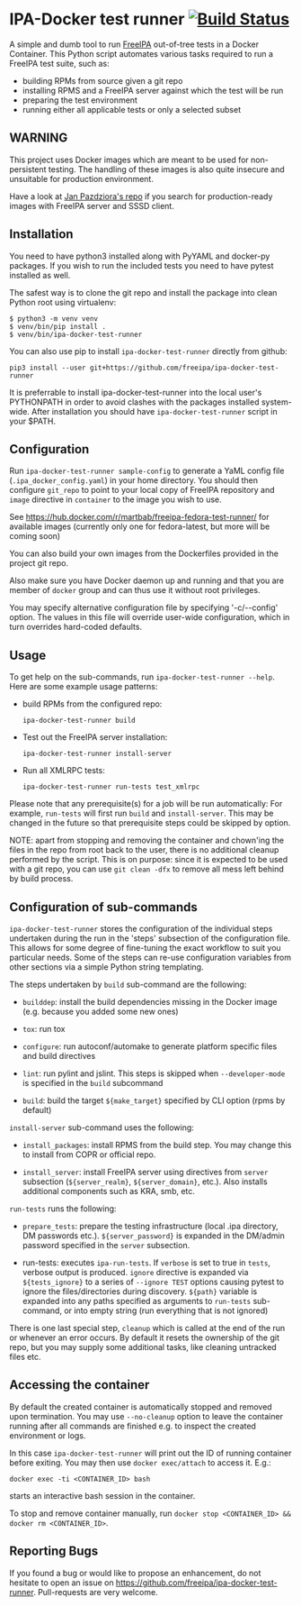 IPA-Docker test runner [![Build Status](https://travis-ci.org/freeipa/ipa-docker-test-runner.svg?branch=master)](https://travis-ci.org/freeipa/ipa-docker-test-runner)
======================

A simple and dumb tool to run [FreeIPA](https://github.com/freeipa/freeipa)
out-of-tree tests in a Docker Container. This Python script automates various
tasks required to run a FreeIPA test suite, such as:

* building RPMs from source given a git repo
* installing RPMS and a FreeIPA server against which the test will be run
* preparing the test environment
* running either all applicable tests or only a selected subset

WARNING
-------

This project uses Docker images which are meant to be used for non-persistent
testing. The handling of these images is also quite insecure and unsuitable
for production environment.

Have a look at [Jan Pazdziora's
repo](https://github.com/adelton/docker-freeipa) if you search for
production-ready images with FreeIPA server and SSSD client.

Installation
------------

You need to have python3 installed along with PyYAML and docker-py packages.
If you wish to run the included tests you need to have pytest installed as
well.

The safest way is to clone the git repo and install the package into clean
Python root using virtualenv:

    $ python3 -m venv venv
    $ venv/bin/pip install .
    $ venv/bin/ipa-docker-test-runner

You can also use pip to install `ipa-docker-test-runner` directly from github:

    pip3 install --user git+https://github.com/freeipa/ipa-docker-test-runner

It is preferrable to install ipa-docker-test-runner into the local user's
PYTHONPATH in order to avoid clashes with the packages installed system-wide.
After installation you should have `ipa-docker-test-runner` script in your
$PATH.

Configuration
-------------

Run `ipa-docker-test-runner sample-config` to generate a YaML config file
(`.ipa_docker_config.yaml`) in your home directory. You should then configure
`git_repo` to point to your local copy of FreeIPA repository and `image`
directive in `container` to the image you wish to use.

See https://hub.docker.com/r/martbab/freeipa-fedora-test-runner/ for available
images (currently only one for fedora-latest, but more will be coming soon)

You can also build your own images from the Dockerfiles provided in the
project git repo.

Also make sure you have Docker daemon up and running and that you are member
of `docker` group and can thus use it without root privileges.

You may specify alternative configuration file by specifying '-c/--config'
option. The values in this file will override user-wide configuration, which
in turn overrides hard-coded defaults.

Usage
-----

To get help on the sub-commands, run `ipa-docker-test-runner --help`. Here are
some example usage patterns:

* build RPMs from the configured repo:

    ```
    ipa-docker-test-runner build
    ```

* Test out the FreeIPA server installation:

    ```
    ipa-docker-test-runner install-server
    ```

* Run all XMLRPC tests:

    ```
    ipa-docker-test-runner run-tests test_xmlrpc
    ```

Please note that any prerequisite(s) for a job will be run automatically: For
example, `run-tests` will first run `build` and `install-server`. This may be
changed in the future so that prerequisite steps could be skipped by option.

NOTE: apart from stopping and removing the container and chown'ing the files
in the repo from root back to the user, there is no additional cleanup
performed by the script. This is on purpose: since it is expected to be used
with a git repo, you can use `git clean -dfx` to remove all mess left behind
by build process.

Configuration of sub-commands
-----------------------------

`ipa-docker-test-runner` stores the configuration of the individual steps
undertaken during the run in the 'steps' subsection of the configuration file.
This allows for some degree of fine-tuning the exact workflow to suit you
particular needs. Some of the steps can re-use configuration variables from
other sections via a simple Python string templating.

The steps undertaken by `build` sub-command are the following:

* `builddep`:
  install the build dependencies missing in the Docker image (e.g. because you
  added some new ones)

* `tox`:
  run tox

* `configure`:
  run autoconf/automake to generate platform specific files and build
  directives

* `lint`:
  run pylint and jslint. This steps is skipped when `--developer-mode` is
  specified in the `build` subcommand

* `build`:
  build the target `${make_target}` specified by CLI option (rpms by default)

`install-server` sub-command uses the following:

* `install_packages`:
  install RPMS from the build step. You may change this to install from COPR
  or official repo.

* `install_server`:
  install FreeIPA server using directives from `server` subsection
  (`${server_realm}`, `${server_domain}`, etc.). Also installs additional
  components such as KRA, smb, etc.

`run-tests` runs the following:

* `prepare_tests`:
  prepare the testing infrastructure (local .ipa directory, DM passwords
  etc.). `${server_password}` is expanded in the DM/admin password specified
  in the `server` subsection.

* run-tests:
  executes `ipa-run-tests`. If `verbose` is set to true in `tests`, verbose
  output is produced. `ignore` directive is expanded via `${tests_ignore}` to
  a series of `--ignore TEST` options causing pytest to ignore the
  files/directories during discovery. `${path}` variable is expanded into any
  paths specified as arguments to `run-tests` sub-command, or into empty
  string (run everything that is not ignored)

There is one last special step, `cleanup` which is called at the end of the
run or whenever an error occurs. By default it resets the ownership of the git
repo, but you may supply some additional tasks, like cleaning untracked files
etc.

Accessing the container
-----------------------

By default the created container is
automatically stopped and removed upon termination. You may use `--no-cleanup`
option to leave the container running after all commands are finished e.g. to
inspect the created environment or logs.

In this case `ipa-docker-test-runner` will print out the ID of running
container before exiting. You may then use `docker exec/attach` to access it.
E.g.:

    docker exec -ti <CONTAINER_ID> bash

starts an interactive bash session in the container.

To stop and remove container manually, run `docker stop <CONTAINER_ID> &&
docker rm <CONTAINER_ID>`.

Reporting Bugs
--------------

If you found a bug or would like to propose an enhancement, do not hesitate to
open an issue on https://github.com/freeipa/ipa-docker-test-runner.
Pull-requests are very welcome. 
